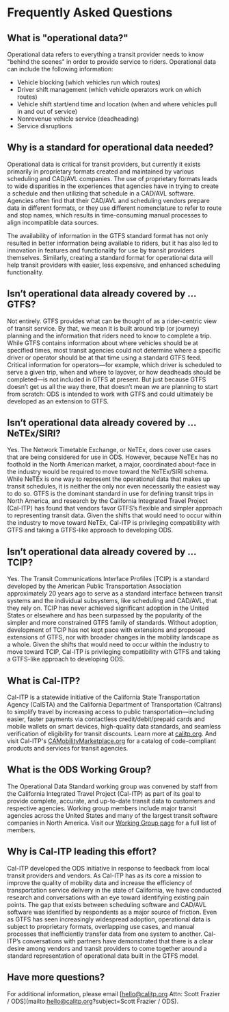 # Frequently Asked Questions

## What is "operational data?"

Operational data refers to everything a transit provider needs to know "behind the scenes" in order to provide service to riders. Operational data can include the following information:

* Vehicle blocking (which vehicles run which routes)
* Driver shift management (which vehicle operators work on which routes)
* Vehicle shift start/end time and location (when and where vehicles pull in and out of service)
* Nonrevenue vehicle service (deadheading)
* Service disruptions

## Why is a standard for operational data needed?

Operational data is critical for transit providers, but currently it exists primarily in proprietary formats created and maintained by various scheduling and CAD/AVL companies. The use of proprietary formats leads to wide disparities in the experiences that agencies have in trying to create a schedule and then utilizing that schedule in a CAD/AVL software. Agencies often find that their CAD/AVL and scheduling vendors prepare data in different formats, or they use different nomenclature to refer to route and stop names, which results in time-consuming manual processes to align incompatible data sources.

The availability of information in the GTFS standard format has not only resulted in better information being available to riders, but it has also led to innovation in features and functionality for use by transit providers themselves. Similarly, creating a standard format for operational data will help transit providers with easier, less expensive, and enhanced scheduling functionality.

## Isn’t operational data already covered by … GTFS?

Not entirely. GTFS provides what can be thought of as a rider-centric view of transit service. By that, we mean it is built around trip (or journey) planning and the information that riders need to know to complete a trip. While GTFS contains information about where vehicles should be at specified times, most transit agencies could not determine where a specific driver or operator should be at that time using a standard GTFS feed. Critical information for operators—for example, which driver is scheduled to serve a given trip, when and where to layover, or how deadheads should be completed—is not included in GTFS at present. But just because GTFS doesn’t get us all the way there, that doesn’t mean we are planning to start from scratch: ODS is intended to work with GTFS and could ultimately be developed as an extension to GTFS.

## Isn’t operational data already covered by … NeTEx/SIRI?

Yes. The Network Timetable Exchange, or NeTEx, does cover use cases that are being considered for use in ODS. However, because NeTEx has no foothold in the North American market, a major, coordinated about-face in the industry would be required to move toward the NeTEx/SIRI schema. While NeTEx is one way to represent the operational data that makes up transit schedules, it is neither the only nor even necessarily the easiest way to do so. GTFS is the dominant standard in use for defining transit trips in North America, and research by the California Integrated Travel Project (Cal-ITP) has found that vendors favor GTFS’s flexible and simpler approach to representing transit data. Given the shifts that would need to occur within the industry to move toward NeTEx, Cal-ITP is privileging compatibility with GTFS and taking a GTFS-like approach to developing ODS.

## Isn’t operational data already covered by … TCIP?

Yes. The Transit Communications Interface Profiles (TCIP) is a standard developed by the American Public Transportation Association approximately 20 years ago to serve as a standard interface between transit systems and the individual subsystems, like scheduling and CAD/AVL, that they rely on. TCIP has never achieved significant adoption in the United States or elsewhere and has been surpassed by the popularity of the simpler and more constrained GTFS family of standards. Without adoption, development of TCIP has not kept pace with extensions and proposed extensions of GTFS, nor with broader changes in the mobility landscape as a whole. Given the shifts that would need to occur within the industry to move toward TCIP, Cal-ITP is privileging compatibility with GTFS and taking a GTFS-like approach to developing ODS.

## What is Cal-ITP?

Cal-ITP is a statewide initiative of the California State Transportation Agency (CalSTA) and the California Department of Transportation (Caltrans) to simplify travel by increasing access to public transportation—including easier, faster payments via contactless credit/debit/prepaid cards and mobile wallets on smart devices, high-quality data standards, and seamless verification of eligibility for transit discounts. Learn more at [calitp.org](https://www.calitp.org/). And visit Cal-ITP's [CAMobilityMarketplace.org](https://www.camobilitymarketplace.org/) for a catalog of code-compliant products and services for transit agencies.

## What is the ODS Working Group?

The Operational Data Standard working group was convened by staff from the California Integrated Travel Project (Cal-ITP) as part of its goal to provide complete, accurate, and up-to-date transit data to customers and respective agencies. Working group members include major transit agencies across the United States and many of the largest transit software companies in North America. Visit our [Working Group page](../about/working-group.md) for a full list of members.

## Why is Cal-ITP leading this effort?

Cal-ITP developed the ODS initiative in response to feedback from local transit providers and vendors. As Cal-ITP has as its core a mission to improve the quality of mobility data and increase the efficiency of transportation service delivery in the state of California, we have conducted research and conversations with an eye toward identifying existing pain points. The gap that exists between scheduling software and CAD/AVL software was identified by respondents as a major source of friction. Even as GTFS has seen increasingly widespread adoption, operational data is subject to proprietary formats, overlapping use cases, and manual processes that inefficiently transfer data from one system to another. Cal-ITP’s conversations with partners have demonstrated that there is a clear desire among vendors and transit providers to come together around a standard representation of operational data built in the GTFS model.

## Have more questions?

For additional information, please email [hello@calitp.org Attn: Scott Frazier / ODS](mailto:hello@calitp.org?subject=Scott Frazier / ODS).
